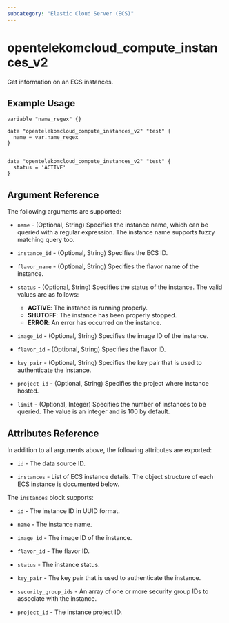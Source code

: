 ```yaml
---
subcategory: "Elastic Cloud Server (ECS)"
---
```


# opentelekomcloud_compute_instances_v2

Get information on an ECS instances.

## Example Usage

```hcl
variable "name_regex" {}

data "opentelekomcloud_compute_instances_v2" "test" {
  name = var.name_regex
}
```

```hcl

data "opentelekomcloud_compute_instances_v2" "test" {
  status = 'ACTIVE'
}
```

## Argument Reference

The following arguments are supported:

* `name` - (Optional, String) Specifies the instance name, which can be queried with a regular expression.
  The instance name supports fuzzy matching query too.

* `instance_id` - (Optional, String) Specifies the ECS ID.

* `flavor_name` - (Optional, String) Specifies the flavor name of the instance.

* `status` - (Optional, String) Specifies the status of the instance. The valid values are as follows:
    + **ACTIVE**: The instance is running properly.
    + **SHUTOFF**: The instance has been properly stopped.
    + **ERROR**: An error has occurred on the instance.

* `image_id` - (Optional, String) Specifies the image ID of the instance.

* `flavor_id` - (Optional, String) Specifies the flavor ID.

* `key_pair` - (Optional, String) Specifies the key pair that is used to authenticate the instance.

* `project_id` - (Optional, String) Specifies the project where instance hosted.

* `limit` - (Optional, Integer) Specifies the number of instances to be queried. The value is an integer and is 100 by default.

## Attributes Reference

In addition to all arguments above, the following attributes are exported:

* `id` - The data source ID.

* `instances` - List of ECS instance details. The object structure of each ECS instance is documented below.

The `instances` block supports:

* `id` - The instance ID in UUID format.

* `name` - The instance name.

* `image_id` - The image ID of the instance.

* `flavor_id` - The flavor ID.

* `status` - The instance status.

* `key_pair` - The key pair that is used to authenticate the instance.

* `security_group_ids` - An array of one or more security group IDs to associate with the instance.

* `project_id` - The instance project ID.
